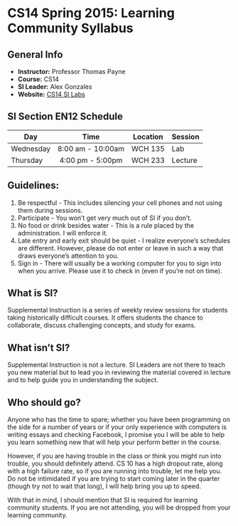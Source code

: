 CS14 Spring 2015: Learning Community Syllabus
================================

General Info
------------
- **Instructor:** Professor Thomas Payne
- **Course:** CS14
- **SI Leader:** Alex Gonzales
- **Website:** [CS14 SI Labs](http://cs-si-ucr.github.io/CS14-Spring15)

SI Section EN12 Schedule
------------------------
|    Day    |       Time      |Location|Session |
|-----------|:---------------:|--------|------- |
|Wednesday  |8:00 am - 10:00am| WCH 135| Lab    |
|Thursday   |4:00 pm -  5:00pm| WCH 233| Lecture|

Guidelines:
-----------
1. Be respectful - This includes silencing your cell phones
and not using them during sessions.
2. Participate - You won’t get very much out of SI if you
don’t.
3. No food or drink besides water - This is a rule placed
by the administration. I will enforce it.
4. Late entry and early exit should be quiet - I realize
everyone’s schedules are different. However, please do not
enter or leave in such a way that draws everyone’s
attention to you.
5. Sign in - There will usually be a working computer for
you to sign into when you arrive. Please use it to check in
(even if you’re not on time).

What is SI?
-----------
Supplemental Instruction is a series of weekly review sessions for students
taking historically difficult courses. It offers students the chance to
collaborate, discuss challenging concepts, and study for exams.

What isn’t SI?
--------------
Supplemental Instruction is not a lecture. SI Leaders are not there to teach you new material but to lead you in reviewing the material covered in lecture
and to help guide you in understanding the subject.

Who should go?
--------------
Anyone who has the time to spare; whether you have been programming on the
side for a number of years or if your only experience with computers is
writing essays and checking Facebook, I promise you I will be able to help you
learn something new that will help your perform better in the course.

However, if you are having trouble in the class or think you might run into
trouble, you should definitely attend. CS 10 has a high dropout rate, along
with a high failure rate, so if you are running into trouble, let me help you.
Do not be intimidated if you are trying to start coming later in the quarter
(though try not to wait that long), I will help bring you up to speed.

With that in mind, I should mention that SI is required for learning community
students. If you are not attending, you will be dropped from your learning
community.


